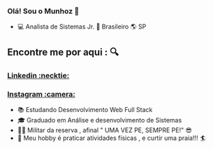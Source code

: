 ### Olá! Sou o Munhoz 👋

<!--
**GuMunhoz/GuMunhoz** is a ✨ _special_ ✨ repository because its `README.md` (this file) appears on your GitHub profile.

Here are some ideas to get you started:

- 🔭 I’m currently working on ...
- 🌱 I’m currently learning ...
- 👯 I’m looking to collaborate on ...
- 🤔 I’m looking for help with ...
- 💬 Ask me about ...
- 📫 How to reach me: ...
- 😄 Pronouns: ...
- ⚡ Fun fact: ...
-->

- :computer: Analista de Sistemas Jr.  :house_with_garden: Brasileiro :earth_americas: SP

## Encontre me por aqui : :mag:
<h3>
    <a href="https://www.linkedin.com/in/gustavo-munhoz-b70613b6/">Linkedin :necktie:</a>
 </h3>

<h3>
    <a href="https://www.instagram.com/guh_munhoz/?hl=pt-br">Instagram :camera: </a>
 </h3>
 
 - :books: Estudando Desenvolvimento Web Full Stack 
 - :mortar_board: Graduado em Análise e desenvolvimento de Sistemas
 - :guardsman: Militar da reserva , afinal " UMA VEZ PE, SEMPRE PE!" :sunglasses:
 - :runner:  Meu hobby é praticar atividades físicas , e curtir uma praia!!! :surfer:
